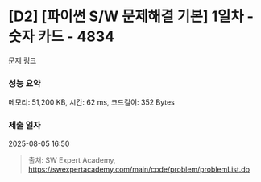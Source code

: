 # [D2] [파이썬 S/W 문제해결 기본] 1일차 - 숫자 카드 - 4834 

[문제 링크](https://swexpertacademy.com/main/code/problem/problemDetail.do?contestProbId=AWTLVouKpUgDFAVT) 

### 성능 요약

메모리: 51,200 KB, 시간: 62 ms, 코드길이: 352 Bytes

### 제출 일자

2025-08-05 16:50



> 출처: SW Expert Academy, https://swexpertacademy.com/main/code/problem/problemList.do